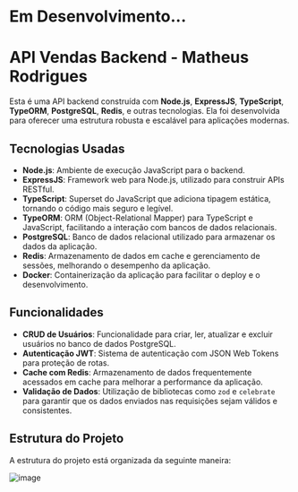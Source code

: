 # Em Desenvolvimento...

# API Vendas Backend - Matheus Rodrigues

Esta é uma API backend construída com **Node.js**, **ExpressJS**, **TypeScript**, **TypeORM**, **PostgreSQL**, **Redis**, e outras tecnologias. Ela foi desenvolvida para oferecer uma estrutura robusta e escalável para aplicações modernas.

## Tecnologias Usadas

- **Node.js**: Ambiente de execução JavaScript para o backend.
- **ExpressJS**: Framework web para Node.js, utilizado para construir APIs RESTful.
- **TypeScript**: Superset do JavaScript que adiciona tipagem estática, tornando o código mais seguro e legível.
- **TypeORM**: ORM (Object-Relational Mapper) para TypeScript e JavaScript, facilitando a interação com bancos de dados relacionais.
- **PostgreSQL**: Banco de dados relacional utilizado para armazenar os dados da aplicação.
- **Redis**: Armazenamento de dados em cache e gerenciamento de sessões, melhorando o desempenho da aplicação.
- **Docker**: Containerização da aplicação para facilitar o deploy e o desenvolvimento.

## Funcionalidades

- **CRUD de Usuários**: Funcionalidade para criar, ler, atualizar e excluir usuários no banco de dados PostgreSQL.
- **Autenticação JWT**: Sistema de autenticação com JSON Web Tokens para proteção de rotas.
- **Cache com Redis**: Armazenamento de dados frequentemente acessados em cache para melhorar a performance da aplicação.
- **Validação de Dados**: Utilização de bibliotecas como `zod` e `celebrate` para garantir que os dados enviados nas requisições sejam válidos e consistentes.

## Estrutura do Projeto

A estrutura do projeto está organizada da seguinte maneira:

![image](https://github.com/user-attachments/assets/5df95085-24d9-488c-8cad-790c7963ede7)
